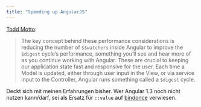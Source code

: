 ```yaml
---
title: "Speeding up AngularJS"
---
```


[Todd Motto](http://www.binpress.com/tutorial/speeding-up-angular-js-with-simple-optimizations/135):

> The key concept behind these performance considerations is reducing the number of ``$$watchers`` inside Angular to improve the ``$digest`` cycle’s performance, something you’ll see and hear more of as you continue working with Angular. These are crucial to keeping our application state fast and responsive for the user. Each time a Model is updated, either through user input in the View, or via service input to the Controller, Angular runs something called a ``$digest`` cycle.

Deckt sich mit meinen Erfahrungen bisher. Wer Angular 1.3 noch nicht nutzen kann/darf, sei als Ersatz für ``::value`` auf [bindonce](https://github.com/Pasvaz/bindonce) verwiesen.